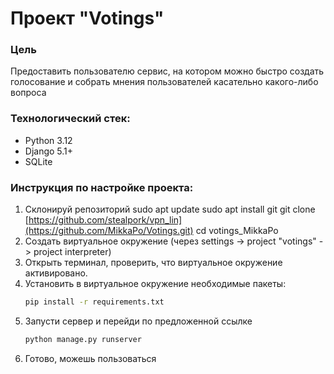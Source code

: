 # Проект "Votings"

### Цель
Предоставить пользователю сервис, на котором можно быстро создать голосование и собрать мнения пользователей касательно какого-либо вопроса

### Технологический стек:
- Python 3.12
- Django 5.1+
- SQLite

### Инструкция по настройке проекта:
1. Склонируй репозиторий
   sudo apt update
   sudo apt install git
   git clone [https://github.com/stealpork/vpn_lin](https://github.com/MikkaPo/Votings.git)
   cd votings_MikkaPo
2. Создать виртуальное окружение (через settings -> project "votings" -> project interpreter)
3. Открыть терминал, проверить, что виртуальное окружение активировано.
4. Установить в виртуальное окружение необходимые пакеты: 
   ```bash
   pip install -r requirements.txt
   ```
5. Запусти сервер и перейди по предложенной ссылке
      ```bash
   python manage.py runserver
   ```
6. Готово, можешь пользоваться
   
